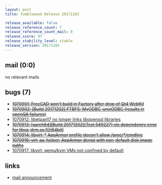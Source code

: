 ```yaml
---
layout: post
title: Tumbleweed Release 20171203

release_available: false
release_reference_count: 7
release_reference_count_mail: 0
release_score: 97
release_stability_level: stable
release_version: 20171203
---
```


## mail (0:0)

no relevant mails

## bugs (7)

<!--more-->

- ~~[1070901: FreeCAD won't build in Factory after drop of Qt4 WebKit](https://bugzilla.opensuse.org/show_bug.cgi?id=1070901)~~
- ~~[1070902: [Build 20171202] FTBFS: MyODBC-unixODBC (results in openQA failures)](https://bugzilla.opensuse.org/show_bug.cgi?id=1070902)~~
- [1070912: libetpan17 no longer links libopenssl libraries](https://bugzilla.opensuse.org/show_bug.cgi?id=1070912)
- ~~[1070913: [aarch64][Build 20171202][Test 549227] vlc dependency error for libva-drm.so.1()(64bit)](https://bugzilla.opensuse.org/show_bug.cgi?id=1070913)~~
- ~~[1070914: libvirt-* AppArmor profile doesn't allow /proc/*/cmdline](https://bugzilla.opensuse.org/show_bug.cgi?id=1070914)~~
- ~~[1070916: virt-aa-helper: AppArmor denial with non-default disk image paths](https://bugzilla.opensuse.org/show_bug.cgi?id=1070916)~~
- [1070917: libvirt: qemu/kvm VMs not confined by default](https://bugzilla.opensuse.org/show_bug.cgi?id=1070917)



## links

- [mail announcement](https://lists.opensuse.org/opensuse-factory/2017-12/msg00103.html)
